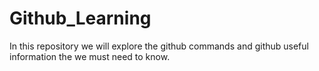 # Github_Learning
In this repository we will explore the github commands and github useful information the we must need to know.